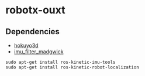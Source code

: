 # robotx-ouxt

## Dependencies

* [hokuyo3d](https://github.com/spiralray/hokuyo3d.git)
* [imu_filter_madgwick](http://wiki.ros.org/imu_filter_madgwick)

```
sudo apt-get install ros-kinetic-imu-tools
sudo apt-get install ros-kinetic-robot-localization
```
